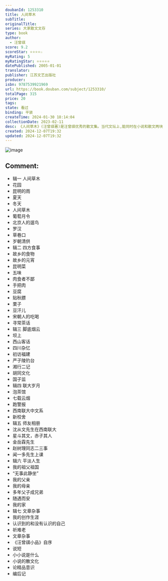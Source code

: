 ```yaml
---
doubanId: 1253310
title: 人间草木
subTitle: 
originalTitle: 
series: 大家散文文存
type: book
author:
  - 汪曾祺
score: 9.2
scoreStar: ⭐⭐⭐⭐☆
myRating: 5
myRatingStar: ⭐⭐⭐⭐⭐
datePublished: 2005-01-01
translator: 
publisher: 江苏文艺出版社
producer: 
isbn: 9787539921969
url: https://book.douban.com/subject/1253310/
totalPage: 315
price: 20
tags: 
state: 看过
binding: 平装
createTime: 2024-01-30 18:14:04
collectionDate: 2023-02-11
desc: 《人间草木》(汪曾祺著)是汪曾祺优秀的散文集。当代文坛上,能同时在小说和散文两块田地里经营,且自成一家的并不多,汪曾祺先生算是其中的一个。汪曾祺先生是公认的文体家,不仅能写一手优秀的小说,还能写一手漂亮的散文。
created: 2024-12-07T19:32
updated: 2024-12-07T19:32
---
```


![image](assets/s1201610.jpg)

Comment: 
---



  - 辑一 人间草木
  - 花园
  - 昆明的雨
  - 夏天
  - 冬天
  - 人间草木
  - 葡萄月令
  - 北京人的遛鸟
  - 罗汉
  - 草巷口
  - 岁朝清供
  - 辑二 四方食事
  - 故乡的食物
  - 故乡的元宵
  - 昆明菜
  - 五味
  - 肉食者不鄙
  - 手把肉
  - 豆腐
  - 贴秋膘
  - 栗子
  - 豆汗儿
  - 宋朝人的吃喝
  - 寻常茶话
  - 辑三 脚底烟云
  - 坝上
  - 西山客话
  - 四川杂忆
  - 初访福建
  - 严子陵钓台
  - 湘行二记
  - 胡同文化
  - 国子监
  - 辑四 联大岁月
  - 泡茶馆
  - 七载云烟
  - 跑警报
  - 西南联大中文系
  - 新校舍
  - 辑五 师友相册
  - 沈从文先生在西南联大
  - 星斗其文，赤子其人
  - 金岳霖先生
  - 赵树理同志二三事
  - 闻一多先生上课
  - 辑六 平淡人生
  - 我的祖父祖国
  - “无事此静坐”
  - 我的父亲
  - 我的母亲
  - 多年父子成兄弟
  - 随遇而安
  - 我的家
  - 辑七 文章杂事
  - 我的创作生涯
  - 认识到的和没有认识的自己
  - 祈难老
  - 文章杂事
  - 《汪曾祺小品》自序
  - 说短
  - 小小说是什么
  - 小说的散文化
  - 论精品意识
  - 编后记

